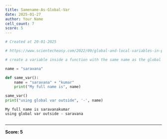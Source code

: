 ```yaml
---
title: Samename-As-Global-Var
date: 2025-01-27
author: Your Name
cell_count: 7
score: 5
---
```


```python
# Created at 20-01-2025
```


```python
# https://www.scientecheasy.com/2022/09/global-and-local-variables-in-python.html/
```


```python
# create a variable inside a function with the same name as the global variable.
```


```python
name = "saravana"
```


```python
def same_var():
    name = "saravana" + "kumar"
    print("My full name is", name)
```


```python
same_var()
print("using global var outside", '-', name)
```

    My full name is saravanakumar
    using global var outside - saravana



```python

```


---
**Score: 5**
